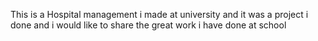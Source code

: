 This is a Hospital management i made at university and it was a project i done and i would like to share the great work i have done at school
